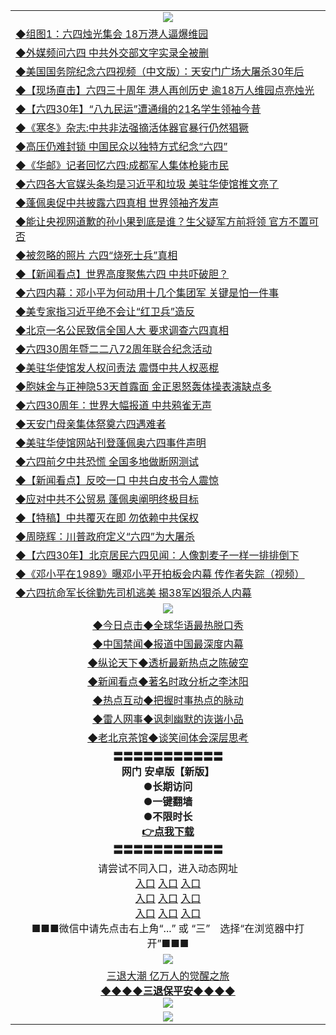 <table>
  <tr>
    <td align=center><img src="https://github.com/gyhhx/image-upload/blob/master/yaowen.jpg" /></td>
  </tr>
  <tr>
<td align=left>
<a href="http://ctbtfdoocixoa.global.ssl.fastly.net/oo.aspx?name=c1041487&key=ofejcfaxcltk&from=gy">◆组图1：六四烛光集会 18万港人逼爆维园</a><br/>
</td>
   </tr>
<tr>
<td align=left>
<a href="https://ctbtfdoocixoa.global.ssl.fastly.net/oo.aspx?name=c1041414&key=ofejcfaxcltk&from=gy">◆外媒频问六四 中共外交部文字实录全被删</a><br/></td>
  </tr>
  <tr>
<td align=left>
<a href="https://ctbtfdoocixoa.global.ssl.fastly.net/oo.aspx?name=c1041456&key=ofejcfaxcltk&from=gy">◆美国国务院纪念六四视频（中文版）：天安门广场大屠杀30年后</a><br/></td>
 </tr>
  <tr>
<td align=left>
<a href="http://ctbtfdoocixoa.global.ssl.fastly.net/oo.aspx?name=http://www.soundofhope.org/gb/2019/06/04/n2933395.html&key=ofejcfaxcltk&from=gy">◆【现场直击】六四三十周年 港人再创历史 逾18万人维园点亮烛光
</a><br/></td>
 </tr>
   <tr>
<td align=left>
<a href="http://ctbtfdoocixoa.global.ssl.fastly.net/oo.aspx?name=c1041376&key=ofejcfaxcltk&from=gy">◆【六四30年】“八九民运”遭通缉的21名学生领袖今昔</a><br/></td>
   </tr> 
  <tr>
<td align=left>
<a href="http://ctbtfdoocixoa.global.ssl.fastly.net/oo.aspx?name=https://www.ntdtv.com/gb/2019/06/04/a102593323.html&key=ofejcfaxcltk&from=gy">◆《寒冬》杂志:中共非法强摘活体器官暴行仍然猖獗</a><br/></td>
  </tr> 
 <tr>
<td align=left>
<a href="http://ctbtfdoocixoa.global.ssl.fastly.net/oo.aspx?name=https://www.ntdtv.com/gb/2019/06/03/a102592663.html&key=ofejcfaxcltk&from=gy">◆高压仍难封锁 中国民众以独特方式纪念“六四”</a><br/>
</td>
   </tr>
 <tr>
<td align=left>
<a href="http://ctbtfdoocixoa.global.ssl.fastly.net/oo.aspx?name=c1041537&key=ofejcfaxcltk&from=gy">◆《华邮》记者回忆六四:成都军人集体枪毙市民</a><br/></td>
  </tr>
  <tr>
<td align=left>
<a href="http://ctbtfdoocixoa.global.ssl.fastly.net/oo.aspx?name=c1041425&key=ofejcfaxcltk&from=gy">◆六四各大官媒头条均是习近平和垃圾 美驻华使馆推文亮了</a><br/></td>
 </tr>
   <tr>
<td align=left>
<a href="http://ctbtfdoocixoa.global.ssl.fastly.net/oo.aspx?name=c1041459&key=ofejcfaxcltk&from=gy">◆蓬佩奥促中共披露六四真相 世界领袖齐发声</a><br/>
</td>
   </tr>
 <tr>
<td align=left>
<a href="http://ctbtfdoocixoa.global.ssl.fastly.net/oo.aspx?name=c1041449&key=ofejcfaxcltk&from=gy">◆能让央视网道歉的孙小果到底是谁？生父疑军方前将领 官方不置可否</a><br/></td>
  </tr>
  <tr>
<td align=left>
<a href="http://ctbtfdoocixoa.global.ssl.fastly.net/oo.aspx?name=c1041549&key=ofejcfaxcltk&from=gy">◆被忽略的照片 六四“烧死士兵”真相</a><br/></td>
 </tr>
  <tr>
<td align=left>
<a href="http://ctbtfdoocixoa.global.ssl.fastly.net/oo.aspx?name=c1041543&key=ofejcfaxcltk&from=gy">◆【新闻看点】世界高度聚焦六四 中共吓破胆？ </a><br/></td>
 </tr>
   <tr>
<td align=left>
<a href="http://ctbtfdoocixoa.global.ssl.fastly.net/oo.aspx?name=c1041437&key=ofejcfaxcltk&from=gy">◆六四内幕：邓小平为何动用十几个集团军 关键是怕一件事</a><br/></td>
   </tr> 
  <tr>
<td align=left>
<a href="http://ctbtfdoocixoa.global.ssl.fastly.net/oo.aspx?name=c1041531&key=ofejcfaxcltk&from=gy">◆美专家指习近平绝不会让“红卫兵”造反</a><br/></td>
  </tr> 
 <tr>
<td align=left>
<a href="http://ctbtfdoocixoa.global.ssl.fastly.net/oo.aspx?name=c1041401&key=ofejcfaxcltk&from=gy">◆北京一名公民致信全国人大 要求调查六四真相</a><br/>
</td>
   </tr>
 <tr>
<td align=left>
<a href="http://ctbtfdoocixoa.global.ssl.fastly.net/oo.aspx?name=c1041388&key=ofejcfaxcltk&from=gy">◆六四30周年暨二二八72周年联合纪念活动</a><br/>
</td>
   </tr>
 <tr>
<td align=left>
<a href="http://ctbtfdoocixoa.global.ssl.fastly.net/oo.aspx?name=c1041524&key=ofejcfaxcltk&from=gy">◆美驻华使馆发人权问责法 震慑中共人权恶棍</a><br/></td>
  </tr>
  <tr>
<td align=left>
<a href="http://ctbtfdoocixoa.global.ssl.fastly.net/oo.aspx?name=c1041494&key=ofejcfaxcltk&from=gy">◆胞妹金与正神隐53天首露面 金正恩怒轰体操表演缺点多</a><br/></td>
 </tr>
   <tr>
<td align=left>
<a href="http://ctbtfdoocixoa.global.ssl.fastly.net/oo.aspx?name=c1041513&key=ofejcfaxcltk&from=gy">◆六四30周年：世界大幅报道 中共鸦雀无声</a><br/>
</td>
   </tr>
 <tr>
<td align=left>
<a href="http://ctbtfdoocixoa.global.ssl.fastly.net/oo.aspx?name=c1041520&key=ofejcfaxcltk&from=gy">◆天安门母亲集体祭奠六四遇难者</a><br/>
</td>
   </tr>
<tr>
<td align=left>
<a href="https://ctbtfdoocixoa.global.ssl.fastly.net/oo.aspx?name=c1041478&key=ofejcfaxcltk&from=gy">◆美驻华使馆网站刊登蓬佩奥六四事件声明</a><br/>
</td>       
  <tr>
<td align=left>
<a href="http://ctbtfdoocixoa.global.ssl.fastly.net/oo.aspx?name=c1041173&key=ofejcfaxcltk&from=gy">◆六四前夕中共恐慌 全国多地做断网测试</a><br/>
</td>
   </tr>
<tr>
<td align=left>
<a href="https://ctbtfdoocixoa.global.ssl.fastly.net/oo.aspx?name=c1041242&key=ofejcfaxcltk&from=gy">◆【新闻看点】反咬一口 中共白皮书令人震惊</a><br/></td>
  </tr>
  <tr>
<td align=left>
<a href="https://ctbtfdoocixoa.global.ssl.fastly.net/oo.aspx?name=c1041182&key=ofejcfaxcltk&from=gy">◆应对中共不公贸易 蓬佩奥阐明终极目标</a><br/></td>
 </tr>
  <tr>
<td align=left>
<a href="http://ctbtfdoocixoa.global.ssl.fastly.net/oo.aspx?name=c1041179&key=ofejcfaxcltk&from=gy">◆【特稿】中共覆灭在即 勿依赖中共保权</a><br/></td>
 </tr>
   <tr>
<td align=left>
<a href="http://ctbtfdoocixoa.global.ssl.fastly.net/oo.aspx?name=c1041229&key=ofejcfaxcltk&from=gy">◆周晓辉：川普政府定义“六四”为大屠杀</a><br/></td>
   </tr> 
  <tr>
<td align=left>
<a href="http://ctbtfdoocixoa.global.ssl.fastly.net/oo.aspx?name=c1041280&key=ofejcfaxcltk&from=gy">◆【六四30年】北京居民六四见闻：人像割麦子一样一排排倒下</a><br/></td>
  </tr> 
 <tr>
<td align=left>
<a href="http://ctbtfdoocixoa.global.ssl.fastly.net/oo.aspx?name=c1041085&key=ofejcfaxcltk&from=gy">◆《邓小平在1989》曝邓小平开拍板会内幕 传作者失踪（视频）</a><br/>
</td>
   </tr>
 <tr>
<td align=left>
<a href="http://ctbtfdoocixoa.global.ssl.fastly.net/oo.aspx?name=https://www.ntdtv.com/gb/2019/06/04/a102592811.html&key=ofejcfaxcltk&from=gy">◆六四抗命军长徐勤先司机逃美 揭38军凶狠杀人内幕</a><br/></td>
  </tr>
    <tr>
    <td align=center><img src="https://github.com/gyhhx/image-upload/blob/master/shipin.jpg" /></td>
  </tr>
   <tr>
   <td align=center> 
<a href="http://ctbtfdoocixoa.global.ssl.fastly.net/oo.aspx?name=c816850&key=ofejcfaxcltk&from=gy&tag=9877">◆今日点击◆全球华语最热脱口秀</a><br/>
    </td>
  </tr>
  <tr>
  <td align=center>
<a href="http://ctbtfdoocixoa.global.ssl.fastly.net/oo.aspx?name=c816860&key=ofejcfaxcltk&from=gy&tag=99733110">◆中国禁闻◆报道中国最深度内幕</a><br/>
   </tr>
  <tr>
     <td align=center>
<a href="http://ctbtfdoocixoa.global.ssl.fastly.net/oo.aspx?name=c816855&key=ofejcfaxcltk&from=gy&tag=997110">◆纵论天下◆透析最新热点之陈破空</a><br/>
   </tr>
   <tr>
      <td align=center>
<a href="http://ctbtfdoocixoa.global.ssl.fastly.net/oo.aspx?name=c838308&key=ofejcfaxcltk&from=gy&tag=9973110">◆新闻看点◆著名时政分析之李沐阳</a><br/>
   </tr>
   <tr>
     <td align=center>
<a href="http://ctbtfdoocixoa.global.ssl.fastly.net/oo.aspx?name=c816852&key=ofejcfaxcltk&from=gy&tag=9733110">◆热点互动◆把握时事热点的脉动</a><br/>
   </tr>
   <tr>
      <td align=center>
<a href="http://ctbtfdoocixoa.global.ssl.fastly.net/oo.aspx?name=c816694&key=ofejcfaxcltk&from=gy&tag=93310">◆雷人网事◆讽刺幽默的诙谐小品</a><br/>
   </tr>
   <tr>
    <td align=center>
<a href="http://ctbtfdoocixoa.global.ssl.fastly.net/oo.aspx?name=c816650&key=ofejcfaxcltk&from=gy&tag=9973110">◆老北京茶馆◆谈笑间体会深层思考</a><br/>
   </tr>
  <tr>
    <td align=center>
 <b>〓〓〓〓〓〓〓〓〓〓〓<br/>网门 安卓版【新版】<br/> ●长期访问<br/> ●一键翻墙<br/>  ●不限时长<br/> 
 <a href="https://share.weiyun.com/5rFsJi9">👉<b>点我下载</a><br/>〓〓〓〓〓〓〓〓〓〓〓<br/>
    </td>
    </tr>
   <tr>
    <td align=center>请尝试不同入口，进入动态网址<br/>
      <a href="https://s3.us-east-2.amazonaws.com/ogateo/show.htm">入口</a>
      <a href="https://s3.ca-central-1.amazonaws.com/ogatec/show.htm">入口</a>
      <a href="https://s3.ap-southeast-2.amazonaws.com/ogatey/show.htm">入口</a><br/>
      <a href="https://s3.ap-northeast-2.amazonaws.com/ogates/show.htm">入口</a>
      <a href="https://s3.eu-central-1.amazonaws.com/ogatef/show.htm">入口</a>
      <a href="https://s3.ap-south-1.amazonaws.com/ogatem/show.htm">入口</a><br/>
      <a href="https://s3-us-west-1.amazonaws.com/ogaten/show.htm">入口</a>
      <a href="https://s3.eu-west-2.amazonaws.com/ogatel/show.htm">入口</a>
      <a href="https://s3.ap-northeast-1.amazonaws.com/ogatet/show.htm">入口</a><br/>
      ■■■微信中请先点击右上角“...” 或 “三”　选择“在浏览器中打开”■■■<b><br/>
    </td>
  </tr>
  <tr>
    <td align=center><img src="https://github.com/gyhhx/image-upload/blob/master/3.jpg" /> </td>
</tr>
  <tr>  
  <td align=center>
  <a href="http://ctbtfdoocixoa.global.ssl.fastly.net/oo.aspx?name=c894205&key=ofejcfaxcltk&from=gy&tag=9973110">三退大潮 亿万人的觉醒之旅</a><br/>
      <a href="http://ctbtfdoocixoa.global.ssl.fastly.net/oo.aspx?name=ogQuit.aspx&key=ofejcfaxcltk&from=gy"><b>◆◆◆◆三退保平安◆◆◆◆<br/></a>
      <img src="https://github.com/gyhhx/image-upload/blob/master/3t.jpg" /><br/>
      </td>
  </tr>
   <tr>
    <td align=center><img src="https://raw.githubusercontent.com/oGate2/Up/master/oGate_640.jpg"/></td>
  </tr>
</table>


